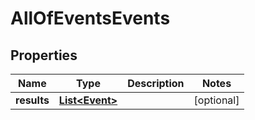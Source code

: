 # AllOfEventsEvents

## Properties
Name | Type | Description | Notes
------------ | ------------- | ------------- | -------------
**results** | [**List&lt;Event&gt;**](Event.md) |  |  [optional]
